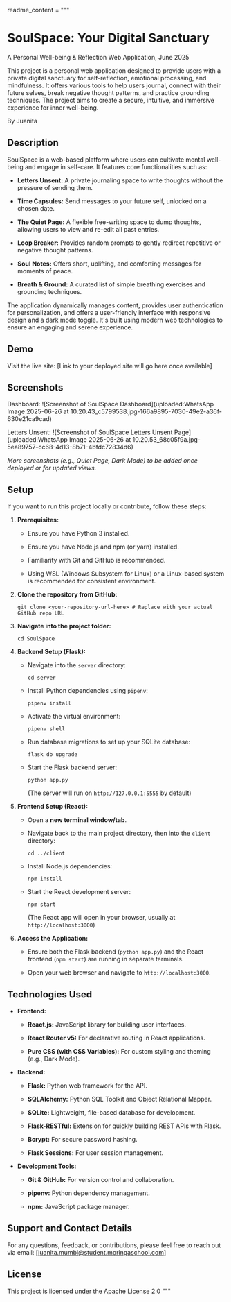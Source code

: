 readme_content = """
# SoulSpace: Your Digital Sanctuary

A Personal Well-being & Reflection Web Application, June 2025

This project is a personal web application designed to provide users with a private digital sanctuary for self-reflection, emotional processing, and mindfulness. It offers various tools to help users journal, connect with their future selves, break negative thought patterns, and practice grounding techniques. The project aims to create a secure, intuitive, and immersive experience for inner well-being.

By Juanita

## Description

SoulSpace is a web-based platform where users can cultivate mental well-being and engage in self-care. It features core functionalities such as:

* **Letters Unsent:** A private journaling space to write thoughts without the pressure of sending them.

* **Time Capsules:** Send messages to your future self, unlocked on a chosen date.

* **The Quiet Page:** A flexible free-writing space to dump thoughts, allowing users to view and re-edit all past entries.

* **Loop Breaker:** Provides random prompts to gently redirect repetitive or negative thought patterns.

* **Soul Notes:** Offers short, uplifting, and comforting messages for moments of peace.

* **Breath & Ground:** A curated list of simple breathing exercises and grounding techniques.

The application dynamically manages content, provides user authentication for personalization, and offers a user-friendly interface with responsive design and a dark mode toggle. It's built using modern web technologies to ensure an engaging and serene experience.

## Demo

Visit the live site: [Link to your deployed site will go here once available]

## Screenshots

Dashboard:
![Screenshot of SoulSpace Dashboard](uploaded:WhatsApp Image 2025-06-26 at 10.20.43_c5799538.jpg-166a9895-7030-49e2-a36f-630e21ca9cad)

Letters Unsent:
![Screenshot of SoulSpace Letters Unsent Page](uploaded:WhatsApp Image 2025-06-26 at 10.20.53_68c05f9a.jpg-5ea89757-cc68-4d13-8b71-4bfdc72834d6)

*More screenshots (e.g., Quiet Page, Dark Mode) to be added once deployed or for updated views.*

## Setup

If you want to run this project locally or contribute, follow these steps:

1. **Prerequisites:**

   * Ensure you have Python 3 installed.

   * Ensure you have Node.js and npm (or yarn) installed.

   * Familiarity with Git and GitHub is recommended.

   * Using WSL (Windows Subsystem for Linux) or a Linux-based system is recommended for consistent environment.

2. **Clone the repository from GitHub:**

   ```
   git clone <your-repository-url-here> # Replace with your actual GitHub repo URL
   ```

3. **Navigate into the project folder:**

   ```
   cd SoulSpace
   ```

4. **Backend Setup (Flask):**

   * Navigate into the `server` directory:

     ```
     cd server
     ```

   * Install Python dependencies using `pipenv`:

     ```
     pipenv install
     ```

   * Activate the virtual environment:

     ```
     pipenv shell
     ```

   * Run database migrations to set up your SQLite database:

     ```
     flask db upgrade
     ```

   * Start the Flask backend server:

     ```
     python app.py
     ```

     (The server will run on `http://127.0.0.1:5555` by default)

5. **Frontend Setup (React):**

   * Open a **new terminal window/tab**.

   * Navigate back to the main project directory, then into the `client` directory:

     ```
     cd ../client
     ```

   * Install Node.js dependencies:

     ```
     npm install
     ```

   * Start the React development server:

     ```
     npm start
     ```

     (The React app will open in your browser, usually at `http://localhost:3000`)

6. **Access the Application:**

   * Ensure both the Flask backend (`python app.py`) and the React frontend (`npm start`) are running in separate terminals.

   * Open your web browser and navigate to `http://localhost:3000`.

## Technologies Used

* **Frontend:**

  * **React.js:** JavaScript library for building user interfaces.

  * **React Router v5:** For declarative routing in React applications.

  * **Pure CSS (with CSS Variables):** For custom styling and theming (e.g., Dark Mode).

* **Backend:**

  * **Flask:** Python web framework for the API.

  * **SQLAlchemy:** Python SQL Toolkit and Object Relational Mapper.

  * **SQLite:** Lightweight, file-based database for development.

  * **Flask-RESTful:** Extension for quickly building REST APIs with Flask.

  * **Bcrypt:** For secure password hashing.

  * **Flask Sessions:** For user session management.

* **Development Tools:**

  * **Git & GitHub:** For version control and collaboration.

  * **pipenv:** Python dependency management.

  * **npm:** JavaScript package manager.

## Support and Contact Details

For any questions, feedback, or contributions, please feel free to reach out via email:
[juanita.mumbi@student.moringaschool.com]

## License

This project is licensed under the Apache License 2.0
"""

